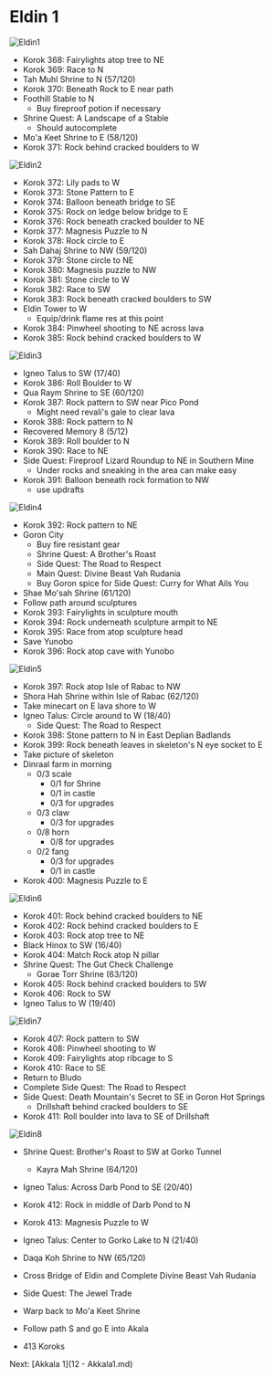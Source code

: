 # Eldin 1

![Eldin1](images/Eldin1.PNG)

* Korok 368: Fairylights atop tree to NE
* Korok 369: Race to N
* Tah Muhl Shrine to N (57/120)
* Korok 370: Beneath Rock to E near path
* Foothill Stable to N
  * Buy fireproof potion if necessary
* Shrine Quest: A Landscape of a Stable
  * Should autocomplete
* Mo'a Keet Shrine to E (58/120)
* Korok 371: Rock behind cracked boulders to W

![Eldin2](images/Eldin2.PNG)

* Korok 372: Lily pads to W
* Korok 373: Stone Pattern to E
* Korok 374: Balloon beneath bridge to SE
* Korok 375: Rock on ledge below bridge to E
* Korok 376: Rock beneath cracked boulder to NE
* Korok 377: Magnesis Puzzle to N
* Korok 378: Rock circle to E
* Sah Dahaj Shrine to NW (59/120)
* Korok 379: Stone circle to NE
* Korok 380: Magnesis puzzle to NW
* Korok 381: Stone circle to W
* Korok 382: Race to SW
* Korok 383: Rock beneath cracked boulders to SW
* Eldin Tower to W
  * Equip/drink flame res at this point
* Korok 384: Pinwheel shooting to NE across lava
* Korok 385: Rock behind cracked boulders to W

![Eldin3](images/Eldin3.PNG)

* Igneo Talus to SW (17/40)
* Korok 386: Roll Boulder to W
* Qua Raym Shrine to SE (60/120)
* Korok 387: Rock pattern to SW near Pico Pond
  * Might need revali's gale to clear lava
* Korok 388: Rock pattern to N
* Recovered Memory 8 (5/12)
* Korok 389: Roll boulder to N
* Korok 390: Race to NE
* Side Quest: Fireproof Lizard Roundup to NE in Southern Mine
  * Under rocks and sneaking in the area can make easy
* Korok 391: Balloon beneath rock formation to NW
  * use updrafts

![Eldin4](images/Eldin4.PNG)

* Korok 392: Rock pattern to NE
* Goron City
  * Buy fire resistant gear
  * Shrine Quest: A Brother's Roast
  * Side Quest: The Road to Respect
  * Main Quest: Divine Beast Vah Rudania
  * Buy Goron spice for Side Quest: Curry for What Ails You
* Shae Mo'sah Shrine (61/120)
* Follow path around sculptures
* Korok 393: Fairylights in sculpture mouth
* Korok 394: Rock underneath sculpture armpit to NE
* Korok 395: Race from atop sculpture head
* Save Yunobo
* Korok 396: Rock atop cave with Yunobo

![Eldin5](images/Eldin5.PNG)

* Korok 397: Rock atop Isle of Rabac to NW
* Shora Hah Shrine within Isle of Rabac (62/120)
* Take minecart on E lava shore to W
* Igneo Talus: Circle around to W (18/40)
  * Side Quest: The Road to Respect
* Korok 398: Stone pattern to N in East Deplian Badlands
* Korok 399: Rock beneath leaves in skeleton's N eye socket to E
* Take picture of skeleton
* Dinraal farm in morning
  * 0/3 scale
    * 0/1 for Shrine
    * 0/1 in castle
    * 0/3 for upgrades
  * 0/3 claw
    * 0/3 for upgrades
  * 0/8 horn
    * 0/8 for upgrades
  * 0/2 fang
    * 0/3 for upgrades
    * 0/1 in castle
* Korok 400: Magnesis Puzzle to E

![Eldin6](images/Eldin6.PNG)

* Korok 401: Rock behind cracked boulders to NE
* Korok 402: Rock behind cracked boulders to E
* Korok 403: Rock atop tree to NE
* Black Hinox to SW (16/40)
* Korok 404: Match Rock atop N pillar
* Shrine Quest: The Gut Check Challenge
  * Gorae Torr Shrine (63/120)
* Korok 405: Rock behind cracked boulders to SW
* Korok 406: Rock to SW
* Igneo Talus to W (19/40)

![Eldin7](images/Eldin7.PNG)

* Korok 407: Rock pattern to SW
* Korok 408: Pinwheel shooting to W
* Korok 409: Fairylights atop ribcage to S
* Korok 410: Race to SE
* Return to Bludo
* Complete Side Quest: The Road to Respect
* Side Quest: Death Mountain's Secret to SE in Goron Hot Springs
  * Drillshaft behind cracked boulders to SE
* Korok 411: Roll boulder into lava to SE of Drillshaft

![Eldin8](images/Eldin8.PNG)

* Shrine Quest: Brother's Roast to SW at Gorko Tunnel
  * Kayra Mah Shrine (64/120)
* Igneo Talus: Across Darb Pond to SE (20/40)
* Korok 412: Rock in middle of Darb Pond to N
* Korok 413: Magnesis Puzzle to W
* Igneo Talus: Center to Gorko Lake to N (21/40)
* Daqa Koh Shrine to NW (65/120)
* Cross Bridge of Eldin and Complete Divine Beast Vah Rudania
* Side Quest: The Jewel Trade
* Warp back to Mo'a Keet Shrine
* Follow path S and go E into Akala

* 413 Koroks

Next: [Akkala 1](12 - Akkala1.md)
